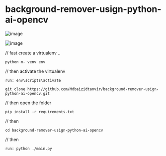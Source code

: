 # background-remover-usign-python-ai-opencv


![image](https://user-images.githubusercontent.com/91944929/209688097-eb07beaa-2749-481a-b837-f1d9cd1f19f5.png)

![image](https://user-images.githubusercontent.com/91944929/209688256-4ec4d964-9c7b-41fd-8e21-585740cb6276.png)

// fast create a virtualenv ..
```
python m- venv env
```
// then activate the virtualenv
```
run: env\scripts\activate
```
```
git clone https://github.com/Mdbaizidtanvir/background-remover-usign-python-ai-opencv.git
```
// then open the folder
```
pip install -r requirements.txt
```
// then 
```
cd background-remover-usign-python-ai-opencv
```
// then 
```
run: python ./main.py


```
